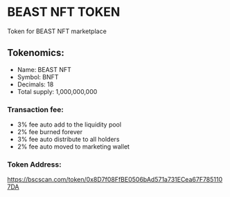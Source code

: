 # BEAST NFT TOKEN

Token for BEAST NFT marketplace

## Tokenomics:
- Name: BEAST NFT
- Symbol: BNFT
- Decimals: 18
- Total supply: 1,000,000,000
        
### Transaction fee:    
- 3% fee auto add to the liquidity pool
- 2% fee burned forever
- 3% fee auto distribute to all holders
- 2% fee auto moved to marketing wallet

### Token Address: 
https://bscscan.com/token/0x8D7f08FfBE0506bAd571a731ECea67F7851107DA
